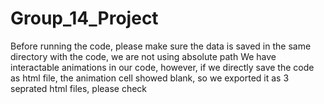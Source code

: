 # Group_14_Project
Before running the code, please make sure the data is saved in the same directory with the code, we are not using absolute path
We have interactable animations in our code, however, if we directly save the code as html file, the animation cell showed blank, so we exported it as 3 seprated html files, please check
